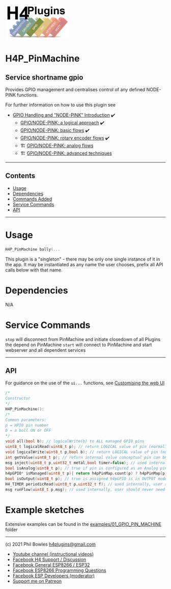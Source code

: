 ![H4P Flyer](../assets/GPIOLogo.jpg)

# H4P_PinMachine

## Service shortname gpio

Provides GPIO management and centralises control of any defined NODE-PINK functions.

For further information on how to use this plugin see 
* [GPIO Handling and "NODE-PINK" Introduction](nodepink.md) :heavy_check_mark:
  * [GPIO/NODE-PINK: a logical approach](logphys.md) :heavy_check_mark:
  * [GPIO/NODE-PINK: basic flows](basic.md) :heavy_check_mark:
  * [GPIO/NODE-PINK: rotary encoder flows](encoders.md) :heavy_check_mark:
  * :building_construction: [GPIO/NODE-PINK: analog flows](analog.md)
  * :building_construction: [GPIO/NODE-PINK: advanced techniques](nodepinkadv.md)

---

## Contents

* [Usage](#usage)
* [Dependencies](#dependencies)
* [Commands Added](#commands-added)
* [Service Commands](#service-commands)
* [API](#api)

---
# Usage

```cpp
H4P_PinMachine bally(...
```

This plugin is a "singleton" - there may be only one single instance of it in the app. 
It may be instantiated as any name the user chooses, prefix all API calls below with that name.

# Dependencies

N/A

# Service Commands

`stop` will disconnect from PinMachine and initiate closedown of all Plugins the depend on PinMachine
`start` will connect to PinMachine and start webserver and all dependent services

---

## API

For guidance on the use of the `ui...` functions, see [Customising the web UI](webui.md)

```cpp
/*
Constructor
*/
H4P_PinMachine(): 
/*
Common parameters:
p = HPIO pin number
b = a boll ON or OFF
*/
void all(bool b); // logicalWrite(b) to ALL managed GPIO pins
uint8_t logicalRead(uint8_t p); // return LOGICAL value of pin (normalised for sense ACTIVE_LOW / _HIGH)
void logicalWrite(uint8_t p,bool b); // return LOGICAL value of pin (normalised for sense ACTIVE_LOW / _HIGH) 
int getValue(uint8_t p); // return internal value conceptual pin can be -ve, ny number up to 4GB depending on pin type
msg inject(uint8_t p,uint32_t metal,bool timer=false); // used internally, user should never need to call this
bool isAnalog(uint8_t p); // true if pin is configured as an Analog pin
h4pGPIO* isManaged(uint8_t p){ return h4pPinMap.count(p) ? h4pPinMap[p]:nullptr; } // true if pin has h4pGPIO object assigned to it
bool isOutput(uint8_t p); // true is assigned h4pGPIO is in OUTPUT mode
H4_TIMER periodicRead(uint8_t p,uint32_t f); // used internally, user should never need to call this
msg runFlow(uint8_t p,msg); // used internally, user should never need to call this

```

# Example sketches

Extensive examples can be found in the [examples/01_GPIO_PIN_MACHINE](../examples/01_GPIO_PIN_MACHINE) folder
  
---

(c) 2021 Phil Bowles h4plugins@gmail.com

* [Youtube channel (instructional videos)](https://www.youtube.com/channel/UCYi-Ko76_3p9hBUtleZRY6g)
* [Facebook H4  Support / Discussion](https://www.facebook.com/groups/444344099599131/)
* [Facebook General ESP8266 / ESP32](https://www.facebook.com/groups/2125820374390340/)
* [Facebook ESP8266 Programming Questions](https://www.facebook.com/groups/esp8266questions/)
* [Facebook ESP Developers (moderator)](https://www.facebook.com/groups/ESP8266/)
* [Support me on Patreon](https://patreon.com/esparto)